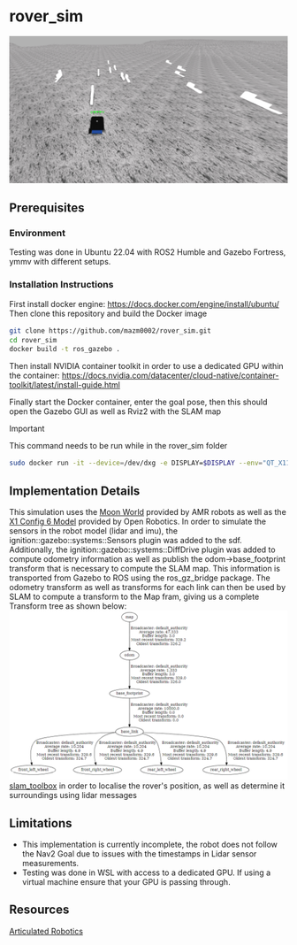 # rover_sim
![Lunar rover simulation](https://raw.githubusercontent.com/mazm0002/rover_sim/main/Screenshot%202024-01-16%20173225.png?token=GHSAT0AAAAAACMPQUU7NCTI4MRTZ6WVNLTUZNGEPQQ)
## Prerequisites
### Environment
Testing was done in Ubuntu 22.04 with ROS2 Humble and Gazebo Fortress, ymmv with different setups.
### Installation Instructions
First install docker engine: https://docs.docker.com/engine/install/ubuntu/ \
Then clone this repository and build the Docker image
```` bash
git clone https://github.com/mazm0002/rover_sim.git
cd rover_sim
docker build -t ros_gazebo .
````
Then install NVIDIA container toolkit in order to use a dedicated GPU within the container: https://docs.nvidia.com/datacenter/cloud-native/container-toolkit/latest/install-guide.html

Finally start the Docker container, enter the goal pose, then this should open the Gazebo GUI as well as Rviz2 with the SLAM map 
> [!IMPORTANT]  
> This command needs to be run while in the rover_sim folder
```` bash
sudo docker run -it --device=/dev/dxg -e DISPLAY=$DISPLAY --env="QT_X11_NO_MITSHM=1" --volume="/tmp/.X11-unix:/tmp/.X11-unix:rw" -e MESA_D3D12_DEFAULT_ADAPTER_NAME=NVIDIA --gpus all --mount src=$(pwd),target=/catkin_ws,type=bind ros_gazebo
````
## Implementation Details
This simulation uses the [Moon World](https://github.com/MobileRobots/amr-ros-config/blob/master/gazebo/moon.world) provided by AMR robots as well as the [X1 Config 6 Model](https://app.gazebosim.org/OpenRobotics/fuel/models/X1%20Config%206) provided by Open Robotics. In order to simulate the sensors in the robot model (lidar and imu), the ignition::gazebo::systems::Sensors plugin was added to the sdf. Additionally, the ignition::gazebo::systems::DiffDrive plugin was added to compute odometry information as well as publish the odom->base_footprint transform that is necessary to compute the SLAM map. This information is transported from Gazebo to ROS using the ros_gz_bridge package. The odometry transform as well as transforms for each link can then be used by SLAM to compute a transform to the Map fram, giving us a complete Transform tree as shown below:
![Transform tree](https://raw.githubusercontent.com/mazm0002/rover_sim/main/transform_tree.png)
[slam_toolbox](https://github.com/SteveMacenski/slam_toolbox) in order to localise the rover's position, as well as determine it surroundings using lidar messages
## Limitations
* This implementation is currently incomplete, the robot does not follow the Nav2 Goal due to issues with the timestamps in Lidar sensor measurements.
* Testing was done in WSL with access to a dedicated GPU. If using a virtual machine ensure that your GPU is passing through.
## Resources 
[Articulated Robotics](https://www.youtube.com/playlist?list=PLunhqkrRNRhYAffV8JDiFOatQXuU-NnxT)
